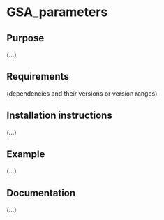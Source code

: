 # GSA_parameters

## Purpose

(...)

## Requirements

(dependencies and their versions or version ranges)

## Installation instructions

(...)

## Example

(...)

## Documentation

(...)
